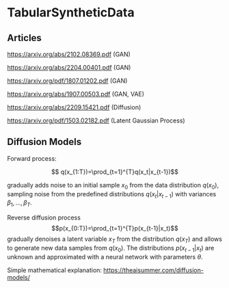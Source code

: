 # TabularSyntheticData
## Articles
https://arxiv.org/abs/2102.08369.pdf (GAN)

https://arxiv.org/abs/2204.00401.pdf (GAN)

https://arxiv.org/pdf/1807.01202.pdf (GAN)

https://arxiv.org/abs/1907.00503.pdf (GAN, VAE)

https://arxiv.org/abs/2209.15421.pdf (Diffusion)

https://arxiv.org/pdf/1503.02182.pdf (Latent Gaussian Process)

## Diffusion Models
Forward process:

$$ q(x_{1:T})=\prod_{t=1}^{T}q(x_t|x_{t-1})$$

gradually adds noise to an initial sample $x_0$ from the data distribution $q(x_0)$, sampling noise from the predefined distributions $q(x_t|x_{t-1})$ with variances $\beta_1,...,\beta_T$.

Reverse diffusion process 
$$p(x_{0:T})=\prod_{t=1}^{T}p(x_{t-1}|x_t)$$
gradually denoises a latent variable $x_T$ from the distribution $q(x_T)$ and allows to generate new data samples from $q(x_0)$. The distributions $p(x_{t-1}|x_t)$ are unknown and approximated with a neural network with parameters $\theta$.

Simple mathematical explanation: https://theaisummer.com/diffusion-models/
